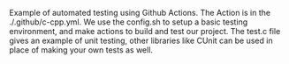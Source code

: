 Example of automated testing using Github Actions. The Action is in the ./.github/c-cpp.yml. We use the config.sh to setup a basic testing environment, and make actions to build and test our project. 
The test.c file gives an example of unit testing, other libraries like CUnit can be used in place of making your own tests as well.

